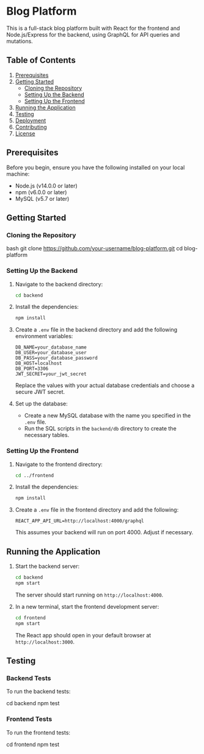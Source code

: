 # Blog Platform

This is a full-stack blog platform built with React for the frontend and Node.js/Express for the backend, using GraphQL for API queries and mutations.

## Table of Contents

1. [Prerequisites](#prerequisites)
2. [Getting Started](#getting-started)
   - [Cloning the Repository](#cloning-the-repository)
   - [Setting Up the Backend](#setting-up-the-backend)
   - [Setting Up the Frontend](#setting-up-the-frontend)
3. [Running the Application](#running-the-application)
4. [Testing](#testing)
5. [Deployment](#deployment)
6. [Contributing](#contributing)
7. [License](#license)

## Prerequisites

Before you begin, ensure you have the following installed on your local machine:

- Node.js (v14.0.0 or later)
- npm (v6.0.0 or later)
- MySQL (v5.7 or later)

## Getting Started

### Cloning the Repository

bash
git clone https://github.com/your-username/blog-platform.git
cd blog-platform


### Setting Up the Backend

1. Navigate to the backend directory:
   ```bash
   cd backend
   ```

2. Install the dependencies:
   ```bash
   npm install
   ```

3. Create a `.env` file in the backend directory and add the following environment variables:
   ```
   DB_NAME=your_database_name
   DB_USER=your_database_user
   DB_PASS=your_database_password
   DB_HOST=localhost
   DB_PORT=3306
   JWT_SECRET=your_jwt_secret
   ```
   Replace the values with your actual database credentials and choose a secure JWT secret.

4. Set up the database:
   - Create a new MySQL database with the name you specified in the `.env` file.
   - Run the SQL scripts in the `backend/db` directory to create the necessary tables.

### Setting Up the Frontend

1. Navigate to the frontend directory:
   ```bash
   cd ../frontend
   ```

2. Install the dependencies:
   ```bash
   npm install
   ```

3. Create a `.env` file in the frontend directory and add the following:
   ```
   REACT_APP_API_URL=http://localhost:4000/graphql
   ```
   This assumes your backend will run on port 4000. Adjust if necessary.

## Running the Application

1. Start the backend server:
   ```bash
   cd backend
   npm start
   ```
   The server should start running on `http://localhost:4000`.

2. In a new terminal, start the frontend development server:
   ```bash
   cd frontend
   npm start
   ```
   The React app should open in your default browser at `http://localhost:3000`.

## Testing

### Backend Tests

To run the backend tests:

cd backend
npm test

### Frontend Tests

To run the frontend tests:

cd frontend
npm test